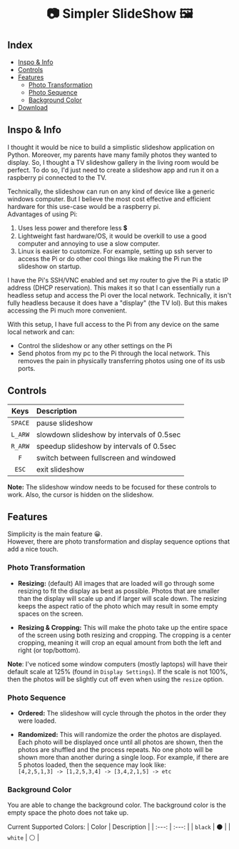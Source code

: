 <div align="center">
<h1>📷 Simpler SlideShow 🖼</h1>
</div>

## Index
- [Inspo & Info](#inspo-&-info)
- [Controls](#controls)
- [Features](#features)
	- [Photo Transformation](#photo-transformation)
	- [Photo Sequence](#photo-sequence)
	- [Background Color](#background-color)
- [Download](https://github.com/AnthonyN3/simpler-slideshow/releases)

## Inspo & Info
I thought it would be nice to build a simplistic  slideshow application on Python. Moreover, my parents have many family photos they wanted to display. So, I thought a TV slideshow gallery in the living room would be perfect. To do so, I'd just need to create a slideshow app and run it on a raspberry pi connected to the TV.

Technically, the slideshow can run on any kind of device like a generic windows computer. But I believe the most cost effective and efficient hardware for this use-case would be a raspberry pi. <br> Advantages of using Pi:
1. Uses less power and therefore less 💲
2. Lightweight fast hardware/OS, it would be overkill to use a good computer and annoying to use a slow computer.
3. Linux is easier to customize. For example, setting up ssh server to access the Pi or do other cool things like making the Pi run the slideshow on startup.

I have the Pi's SSH/VNC enabled and set my router to give the Pi a static IP address (DHCP reservation). This makes it so that I can essentially run a headless setup and access the Pi over the local network. Technically, it isn't fully headless because it does have a "display" (the TV lol). But this makes accessing the Pi much more convenient.

With this setup, I have full access to the Pi from any device on the same local network and can:
- Control the slideshow or any other settings on the Pi
- Send photos from my pc to the Pi through the local network. This removes the pain in physically transferring photos using one of its usb ports.

## Controls
| Keys | Description |
| :---: | :--- |
| `SPACE` | pause slideshow|
| `L_ARW` | slowdown slideshow by intervals of 0.5sec |
| `R_ARW` | speedup slideshow by intervals of 0.5sec  |
| `F` | switch between fullscreen and windowed |
| `ESC` | exit slideshow |

**Note:** The slideshow window needs to be focused for these controls to work. Also, the cursor is hidden on the slideshow.

## Features

Simplicity is the main feature 😀.<br>
However, there are photo transformation and display sequence options that add a nice touch.

### Photo Transformation

- **Resizing:** (default) All images that are loaded will go through some resizing to fit the display as best as possible. Photos that are smaller than the display will scale up and if larger will scale down. The resizing keeps the aspect ratio of the photo which may result in some empty spaces on the screen.

- **Resizing & Cropping:** This will make the photo take up the entire space of the screen using both resizing and cropping. The cropping is a center cropping, meaning it will crop an equal amount from both the left and right (or top/bottom).

**Note**: I've noticed some window computers (mostly laptops) will have their default scale at 125% (found in `Display Settings`). If the scale is not 100%, then the photos will be slightly cut off even when using the `resize` option.

### Photo Sequence

- **Ordered:** The slideshow will cycle through the photos in the order they were loaded.

- **Randomized:** This will randomize the order the photos are displayed. Each photo will be displayed once until all photos are shown, then the photos are shuffled and the process repeats. No one photo will be shown more than another during a single loop. For example, if there are 5 photos loaded, then the sequence may look like: <br>`[4,2,5,1,3] -> [1,2,5,3,4] -> [3,4,2,1,5] -> etc`

### Background Color

You are able to change the background color. The background color is the empty space the photo does not take up.

Current Supported Colors:
| Color | Description |
| :---: | :---: |
| `black` | ⚫ |
| `white` | ⚪ |
